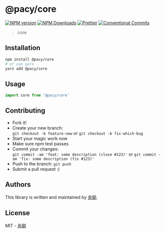 # @pacy/core

[![NPM version](https://img.shields.io/npm/v/@pacy/core.svg?style=flat-square)](https://www.npmjs.com/package/@pacy/core)
[![NPM Downloads](https://img.shields.io/npm/dm/@pacy/core.svg?style=flat-square&maxAge=43200)](https://www.npmjs.com/package/@pacy/core)
[![Prettier](https://img.shields.io/badge/code_style-prettier-ff69b4.svg?style=flat-square)](https://prettier.io/)
[![Conventional Commits](https://img.shields.io/badge/Conventional%20Commits-1.0.0-yellow.svg?style=flat-square)](https://conventionalcommits.org)

> core

## Installation

```bash
npm install @pacy/core
# or use yarn
yarn add @pacy/core
```

## Usage

```javascript
import core from '@pacy/core'
```

## Contributing

- Fork it!
- Create your new branch:  
  `git checkout -b feature-new` or `git checkout -b fix-which-bug`
- Start your magic work now
- Make sure npm test passes
- Commit your changes:  
  `git commit -am 'feat: some description (close #123)'` or `git commit -am 'fix: some description (fix #123)'`
- Push to the branch: `git push`
- Submit a pull request :)

## Authors

This library is written and maintained by [余聪](mailto:yucong06@meituan.com).

## License

MIT - [余聪](mailto:yucong06@meituan.com)
